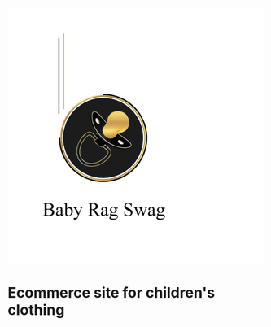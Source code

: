 ![alt text](https://github.com/kguerre/Baby-Rag-Swag/blob/master/pacifier_babyragswag.gif "Baby Rag Swag") 
# Ecommerce site for children's clothing
